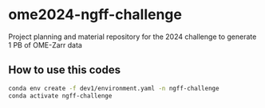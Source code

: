 # ome2024-ngff-challenge
Project planning and material repository for the 2024 challenge to generate 1 PB of OME-Zarr data

## How to use this codes 

```bash
conda env create -f dev1/environment.yaml -n ngff-challenge
conda activate ngff-challenge

```
